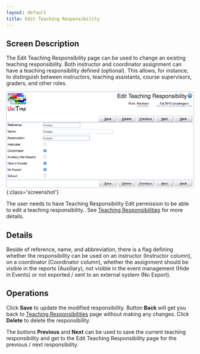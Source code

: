 ```yaml
---
layout: default
title: Edit Teaching Responsibility
---
```



## Screen Description

The Edit Teaching Responsibility page can be used to change an existing teaching responsibility. Both instructor and coordinator assignment can have a teaching responsibility defined (optional). This allows, for instance, to distinguish between instructors, teaching assistants, course supervisors, graders, and other roles.

![Edit Teaching Responsibility](images/edit-teaching-responsibility-1.png){:class='screenshot'}

The user needs to have Teaching Responsibility Edit permission to be able to edit a teaching responsibility.. See [Teaching Responsibilities](teaching-responsibilities) for more details.

## Details

Beside of reference, name, and abbreviation, there is a flag defining whether the responsibility can be used on an instructor (Instructor column), on a coordinator (Coordinator column), whether the assignment should be visible in the reports (Auxiliary), not visible in the event management (Hide in Events) or not exported / sent to an external system (No Export).

## Operations

Click **Save** to update the modified responsibility. Button **Back** will get you back to [Teaching Responsibilities](teaching-responsibilities) page without making any changes. Click **Delete** to delete the responsibility.

The buttons **Previous** and **Next** can be used to save the current teaching responsibility and get to the Edit Teaching Responsibility page for the previous / next responsibility.
